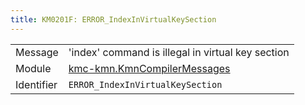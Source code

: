 ```yaml
---
title: KM0201F: ERROR_IndexInVirtualKeySection
---
```


|            |           |
|------------|---------- |
| Message    | 'index' command is illegal in virtual key section |
| Module     | [kmc-kmn.KmnCompilerMessages](kmc-kmn.kmncompilermessages) |
| Identifier | `ERROR_IndexInVirtualKeySection` |


